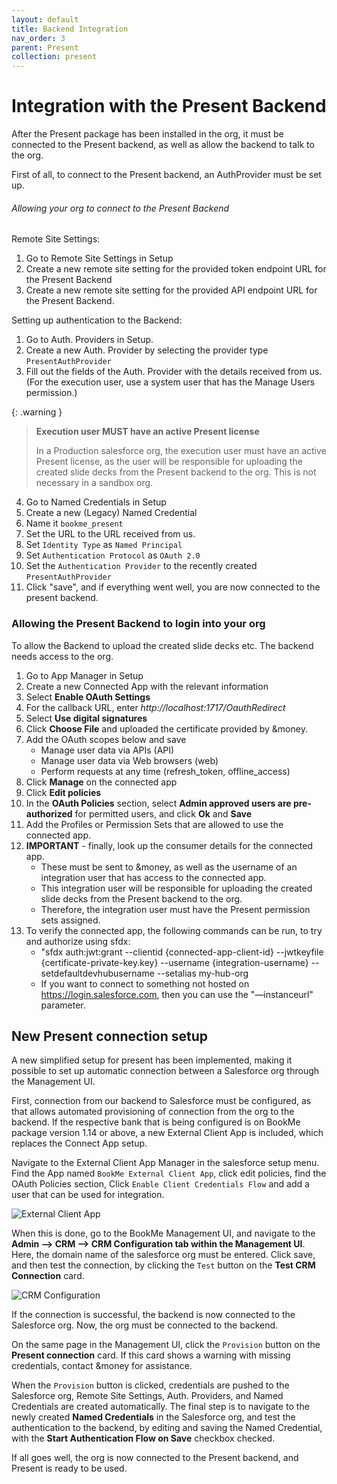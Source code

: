 ```yaml
---
layout: default
title: Backend Integration
nav_order: 3
parent: Present
collection: present
---
```


# Integration with the Present Backend

After the Present package has been installed in the org, it must be connected to the Present backend,
as well as allow the backend to talk to the org.

First of all, to connect to the Present backend, an AuthProvider must be set up.

###### Allowing your org to connect to the Present Backend

Remote Site Settings:

1. Go to Remote Site Settings in Setup
2. Create a new remote site setting for the provided token endpoint URL for the Present Backend
3. Create a new remote site setting for the provided API endpoint URL for the Present Backend.

Setting up authentication to the Backend:

1. Go to Auth. Providers in Setup.
2. Create a new Auth. Provider by selecting the provider type `PresentAuthProvider`
3. Fill out the fields of the Auth. Provider with the details received from us. (For the execution user, use a system user that has the Manage Users permission.)

{: .warning }
> **Execution user MUST have an active Present license**
>
> In a Production salesforce org, the execution user must have an active Present license, as the user will be responsible for uploading the created slide decks from the Present backend to the org. This is not necessary in a sandbox org.

4. Go to Named Credentials in Setup
5. Create a new (Legacy) Named Credential
6. Name it `bookme_present`
7. Set the URL to the URL received from us.
8. Set `Identity Type` as `Named Principal`
9. Set `Authentication Protocol` as `OAuth 2.0`
10. Set the `Authentication Provider` to the recently created `PresentAuthProvider`
11. Click "save", and if everything went well, you are now connected to the present backend.

### Allowing the Present Backend to login into your org

To allow the Backend to upload the created slide decks etc. The backend needs access to the org.

1. Go to App Manager in Setup
2. Create a new Connected App with the relevant information
3. Select **Enable OAuth Settings**
4. For the callback URL, enter _http://localhost:1717/OauthRedirect_
5. Select **Use digital signatures**
6. Click **Choose File** and uploaded the certificate provided by &money.
7. Add the OAuth scopes below and save
   - Manage user data via APIs (API)
   - Manage user data via Web browsers (web)
   - Perform requests at any time (refresh_token, offline_access)
8. Click **Manage** on the connected app
9. Click **Edit policies**
10. In the **OAuth Policies** section, select **Admin approved users are pre-authorized** for
    permitted users, and click **Ok** and **Save**
11. Add the Profiles or Permission Sets that are allowed to use the connected app.
12. **IMPORTANT** - finally, look up the consumer details for the connected app.
    - These must be sent to &money, as well as the username of an integration user that has access to the connected app.
    - This integration user will be responsible for uploading the created slide decks from the Present backend to the org.
    - Therefore, the integration user must have the Present permission sets assigned.
13. To verify the connected app, the following commands can be run, to try and authorize using sfdx:
    - "sfdx auth:jwt:grant --clientid {connected-app-client-id} --jwtkeyfile
      {certificate-private-key.key} --username {integration-username}
      --setdefaultdevhubusername --setalias my-hub-org
    - If you want to connect to something not hosted on https://login.salesforce.com, then you can
      use the "—instanceurl" parameter.

## New Present connection setup

A new simplified setup for present has been implemented, making it possible to set up automatic connection between a Salesforce org through the Management UI.

First, connection from our backend to Salesforce must be configured, as that allows automated provisioning of connection from the org to the backend.
If the respective bank that is being configured is on BookMe package version 1.14 or above, a new External Client App is included, which replaces the Connect App setup.

Navigate to the External Client App Manager in the salesforce setup menu.
Find the App named `BookMe External Client App`, click edit policies, find the OAuth Policies section, Click `Enable Client Credentials Flow` and add a user that can be used for integration.

![External Client App](/assets/images/present/external-client-app.png)

When this is done, go to the BookMe Management UI, and navigate to the **Admin --> CRM --> CRM Configuration tab within the Management UI**.
Here, the domain name of the salesforce org must be entered. Click save, and then test the connection, by clicking the `Test` button on the **Test CRM Connection** card.

![CRM Configuration](/assets/images/present/mgmt-ui-crm-configuration.png)

If the connection is successful, the backend is now connected to the Salesforce org.
Now, the org must be connected to the backend.

On the same page in the Management UI, click the `Provision` button on the **Present connection** card.
If this card shows a warning with missing credentials, contact &money for assistance.

When the `Provision` button is clicked, credentials are pushed to the Salesforce org, Remote Site Settings, Auth. Providers, and Named Credentials are created automatically.
The final step is to navigate to the newly created **Named Credentials** in the Salesforce org, and test the authentication to the backend, 
by editing and saving the Named Credential, with the **Start Authentication Flow on Save** checkbox checked.

If all goes well, the org is now connected to the Present backend, and Present is ready to be used.
